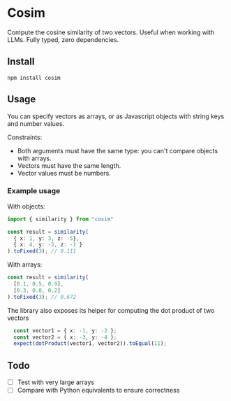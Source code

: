 # Cosim

Compute the cosine similarity of two vectors. Useful when working with LLMs. Fully typed, zero dependencies.

## Install

`npm install cosim`

## Usage

You can specify vectors as arrays, or as Javascript objects with string keys and number
values. 

Constraints:
- Both arguments must have the same type: you can't compare objects with arrays.
- Vectors must have the same length.
- Vector values must be numbers.

### Example usage

With objects:
```ts
import { similarity } from "cosim"

const result = similarity(
  { x: 1, y: 3, z: -5}, 
  { x: 4, y: -2, z: -1 }
).toFixed(3); // 0.111
```

With arrays:
```ts
const result = similarity(
  [0.1, 0.5, 0.9], 
  [0.3, 0.8, 0.2]
).toFixed(3); // 0.672
```

The library also exposes its helper for computing the dot product of two vectors

```ts
  const vector1 = { x: -1, y: -2 };
  const vector2 = { x: -3, y: -4 };
  expect(dotProduct(vector1, vector2)).toEqual(11);
```

## Todo

- [ ] Test with very large arrays
- [ ] Compare with Python equivalents to ensure correctness